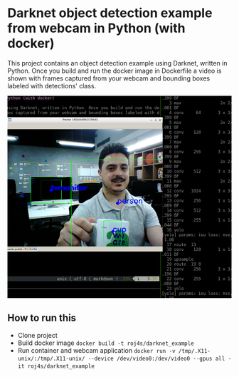 # Darknet object detection example from webcam in Python (with docker)

This project contains an object detection example using Darknet, written in Python. Once you build and run the docker image in Dockerfile a video is shown with frames captured from your webcam and bounding boxes labeled with detections' class.

<img src='sample.png'>

## How to run this

 - Clone project
 - Build docker image `docker build -t roj4s/darknet_example`
 - Run container and webcam application `docker run -v /tmp/.X11-unix/:/tmp/.X11-unix/ --device /dev/video0:/dev/video0 --gpus all -it roj4s/darknet_example`
